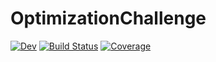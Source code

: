 # OptimizationChallenge

[![Dev](https://img.shields.io/badge/docs-dev-blue.svg)](https://jflow21.github.io/C25OptimizationChallenge.jl/dev/)
[![Build Status](https://github.com/jflow21/C25OptimizationChallenge.jl/actions/workflows/CI.yml/badge.svg?branch=main)](https://github.com/jflow21/C25OptimizationChallenge.jl/actions/workflows/CI.yml?query=branch%3Amain)
[![Coverage](https://codecov.io/gh/jflow21/C25OptimizationChallenge.jl/branch/main/graph/badge.svg)](https://codecov.io/gh/jflow21/C25OptimizationChallenge.jl)
